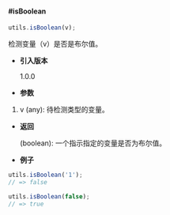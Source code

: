 #### #isBoolean

```javascript
utils.isBoolean(v);
```

检测变量（v）是否是布尔值。

- **引入版本**

    1.0.0

- **参数**

1. v (any): 待检测类型的变量。

- **返回**

    (boolean): 一个指示指定的变量是否为布尔值。

- **例子**

```javascript
utils.isBoolean('1');
// => false

utils.isBoolean(false);
// => true
```
